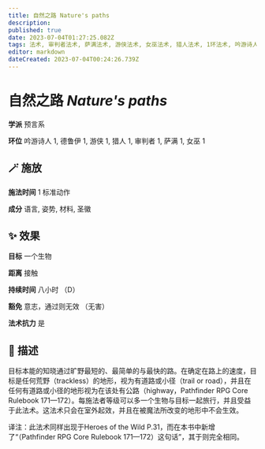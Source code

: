 ```yaml
---
title: 自然之路 Nature's paths
description: 
published: true
date: 2023-07-04T01:27:25.082Z
tags: 法术, 审判者法术, 萨满法术, 游侠法术, 女巫法术, 猎人法术, 1环法术, 吟游诗人法术, 德鲁伊法术, 预言系
editor: markdown
dateCreated: 2023-07-04T00:24:26.739Z
---
```


# **自然之路** *Nature's paths*

**学派** 预言系 

**环位** 吟游诗人 1, 德鲁伊 1, 游侠 1, 猎人 1, 审判者 1, 萨满 1, 女巫 1

## 🪄 施放

**施法时间** 1 标准动作

**成分** 语言, 姿势, 材料, 圣徽

## ✨ 效果 

**目标** 一个生物 

**距离** 接触  

**持续时间** 八小时 （D） 

**豁免** 意志，通过则无效 （无害）

**法术抗力** 是

## 📖 描述

目标本能的知晓通过旷野最短的、最简单的与最快的路。在确定在路上的速度，目标是任何荒野（trackless）的地形，视为有道路或小径（trail or road），并且在任何有道路或小径的地形视为在该处有公路（highway，Pathfinder RPG Core Rulebook 171—172）。每施法者等级可以多一个生物与目标一起旅行，并且受益于此法术。这法术只会在室外起效，并且在被魔法所改变的地形中不会生效。

译注：此法术同样出现于Heroes of the Wild P.31，而在本书中新增了“（Pathfinder RPG Core Rulebook 171—172）这句话”，其于则完全相同。
    